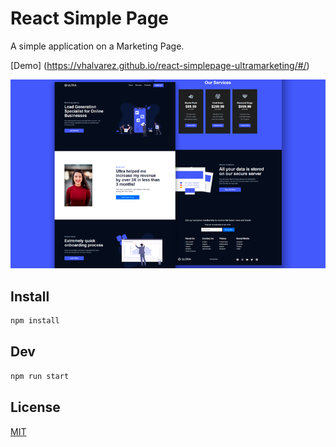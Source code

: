 # React Simple Page

A simple application on a Marketing Page.

[Demo] (https://vhalvarez.github.io/react-simplepage-ultramarketing/#/)

![Webpage](public/img/website.png)


## Install

```bash
npm install
```

## Dev

```bash
npm run start
```


## License
[MIT](https://choosealicense.com/licenses/mit/)
